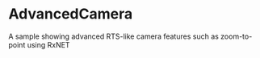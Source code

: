 # AdvancedCamera
A sample showing advanced RTS-like camera features such as zoom-to-point using RxNET
